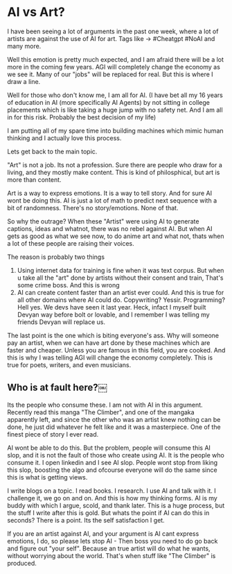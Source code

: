 # AI vs Art?


I have been seeing a lot of arguments in the past one week, where a lot of artists are against the use of AI for art. Tags like -> #Cheatgpt #NoAI and many more.

Well this emotion is pretty much expected, and I am afraid there will be a lot more in the coming few years. AGI will completely change the economy as we see it. Many of our "jobs" will be replaced for real. But this is where I draw a line. 

Well for those who don't know me,  I am all for AI. (I have bet all my 16 years of education in AI (more specifically AI Agents) by not sitting in college placements which is like taking a huge jump with no safety net. And I am all in for this risk. Probably the best decision of my life)

I am putting all of my spare time into building machines which mimic human thinking and I actually love this process.

Lets get back to the main topic.

"Art" is not a job. Its not a profession. Sure there are people who draw for a living, and they mostly make content. This is kind of philosphical, but art is more than content. 

Art is a way to express emotions. It is a way to tell story. And for sure AI wont be doing this. AI is just a lot of math to predict next sequence with a bit of randomness. There's no story/emotions. None of that. 

So why the outrage? When these "Artist" were using AI to generate captions, ideas and whatnot, there was no rebel against AI. But when AI gets as good as what we see now, to do anime art and what not, thats when a lot of these people are raising their voices. 

The reason is probably two things
1. Using internet data for training is fine when it was text corpus. But when u take all the "art" done by artists without their consent and train, That's some crime boss. And this is wrong
2. AI can create content faster than an artist ever could. And this is true for all other domains where AI could do. Copywriting? Yessir. Programming? Hell yes. We devs have seen it last year. Heck, infact I myself built Devyan way before bolt or lovable, and I remember I was telling my friends Devyan will replace us.

The last point is the one which is biting everyone's ass. Why will someone pay an artist, when we can have art done by these machines which are faster and cheaper. 
Unless you are famous in this field, you are cooked. And this is why I was telling AGI will change the economy completely. This is true for poets, writers, and even musicians. 

## Who is at fault here?￼

Its the people who consume these. I am not with AI in this argument. Recently read this manga "The Climber", and one of the mangaka apparently left, and since the other who was an artist knew nothing can be done, he just did whatever he felt like and it was a masterpiece. One of the finest piece of story I ever read. 

AI wont be able to do this. But the problem, people will consume this AI slop, and it is not the fault of those who create using AI. It is the people who consume it. I open linkedin and I see AI slop. People wont stop from liking this slop, boosting the algo and ofcourse everyone will do the same since this is what is getting views. 

I write blogs on a topic. I read books. I research. I use AI and talk with it. I challenge it, we go on and on. And this is how my thinking forms. AI is my buddy with which I argue, scold, and thank later. This is a huge process, but the stuff I write after this is gold. But whats the point if AI can do this in seconds? There is a point. Its the self satisfaction I get.

If you are an artist against AI, and your argument is AI cant express emotions, I do, so please lets stop AI - Then boss you need to do go back and figure out "your self". Because an true artist will do what he wants, without worrying about the world. That's when stuff like "The Climber" is produced. 